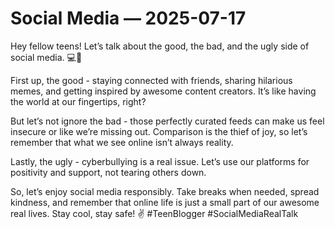 # Social Media — 2025-07-17

Hey fellow teens! Let’s talk about the good, the bad, and the ugly side of social media. 💻📱

First up, the good - staying connected with friends, sharing hilarious memes, and getting inspired by awesome content creators. It’s like having the world at our fingertips, right?

But let’s not ignore the bad - those perfectly curated feeds can make us feel insecure or like we’re missing out. Comparison is the thief of joy, so let’s remember that what we see online isn’t always reality.

Lastly, the ugly - cyberbullying is a real issue. Let’s use our platforms for positivity and support, not tearing others down.

So, let’s enjoy social media responsibly. Take breaks when needed, spread kindness, and remember that online life is just a small part of our awesome real lives. Stay cool, stay safe! ✌️ #TeenBlogger #SocialMediaRealTalk